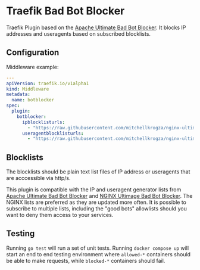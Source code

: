 # Traefik Bad Bot Blocker

Traefik Plugin based on the [Apache Ultimate Bad Bot Blocker](https://github.com/mitchellkrogza/apache-ultimate-bad-bot-blocker/tree/master). It blocks IP addresses and useragents based on subscribed blocklists.

## Configuration

Middleware example:
```yaml
---
apiVersion: traefik.io/v1alpha1
kind: Middleware
metadata:
  name: botblocker
spec:
  plugin:
    botblocker:
      ipblocklisturls:
        - "https://raw.githubusercontent.com/mitchellkrogza/nginx-ultimate-bad-bot-blocker/refs/heads/master/_generator_lists/bad-ip-addresses.list"
      useragentblocklisturls:
        - "https://raw.githubusercontent.com/mitchellkrogza/nginx-ultimate-bad-bot-blocker/refs/heads/master/_generator_lists/bad-user-agents.list"
```

## Blocklists

The blocklists should be plain text list files of IP address or useragents that are acccessible via http/s.

This plugin is compatible with the IP and useragent generator lists from [Apache Ultimate Bad Bot Blocker](https://github.com/mitchellkrogza/apache-ultimate-bad-bot-blocker/tree/master/_generator_lists) and [NGINX Ultimage Bad Bot Blocker](https://github.com/mitchellkrogza/nginx-ultimate-bad-bot-blocker/tree/master/_generator_lists). The NGINX lists are preferred as they are updated more often. It is possible to subscribe to multiple lists, including the "good bots" allowlists should you want to deny them access to your services.

## Testing

Running `go test` will run a set of unit tests. Running `docker compose up` will start an end to end testing environment where `allowed-*` containers should be able to make requests, while `blocked-*` containers should fail.
